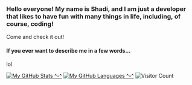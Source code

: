 ### Hello everyone! My name is **Shadi**, and I am just a developer that likes to have fun with many things in life, including, of course, coding!
Come and check it out!

#### If you ever want to describe me in a few words...
lol


[![My GitHub Stats ^-^](https://github-readme-stats.vercel.app/api/?username=SilentSerenityy&count_private=true&theme=tokyonight&showicons=true)]()
[![My GitHub Languages ^-^](https://github-readme-stats.vercel.app/api/top-langs/?username=SilentSerenityy&langs_count=10&theme=tokyonight)]()
![Visitor Count](https://profile-counter.glitch.me/SilentSerenityy/count.svg)

